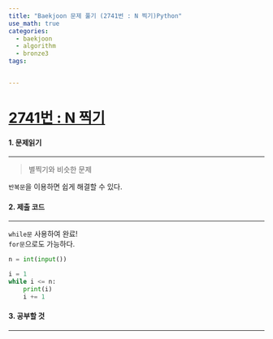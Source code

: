 ```yaml
---
title: "Baekjoon 문제 풀기 (2741번 : N 찍기)Python"
use_math: true
categories:
  - baekjoon
  - algorithm
  - bronze3
tags:


---
```



# [2741번 : N 찍기](https://www.acmicpc.net/problem/2741)

#### 1. 문제읽기
---

> 별찍기와 비슷한 문제   

`반복문`을 이용하면 쉽게 해결할 수 있다.  



#### 2. 제출 코드 
---

`while문` 사용하여 완료!  
`for문`으로도 가능하다.  


```python
n = int(input())

i = 1
while i <= n:
    print(i)
    i += 1
```



#### 3. 공부할 것
---

